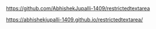 https://github.com/AbhishekJupalli-1409/restrictedtextarea


https://abhishekjupalli-1409.github.io/restrictedtextarea/

